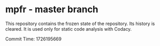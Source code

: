 # mpfr - master branch

This repository contains the frozen state of the repository.
Its history is cleared. It is used only for static code
analysis with Codacy.

Commit Time: 1726195669